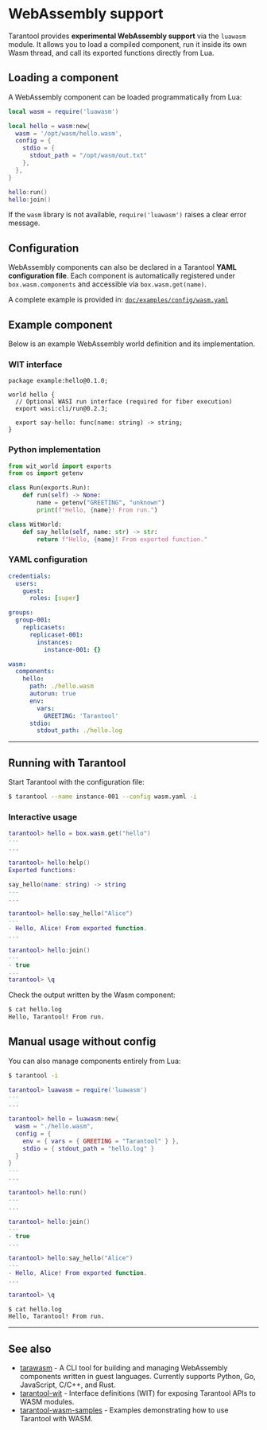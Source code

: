 
# WebAssembly support

Tarantool provides **experimental WebAssembly support** via the `luawasm` module.
It allows you to load a compiled component, run it inside its own Wasm thread,
and call its exported functions directly from Lua.

## Loading a component

A WebAssembly component can be loaded programmatically from Lua:

```lua
local wasm = require('luawasm')

local hello = wasm:new{
  wasm = '/opt/wasm/hello.wasm',
  config = {
    stdio = {
      stdout_path = "/opt/wasm/out.txt"
    },
  },
}

hello:run()
hello:join()
````

If the `wasm` library is not available,
`require('luawasm')` raises a clear error message.

## Configuration

WebAssembly components can also be declared in a Tarantool **YAML configuration file**.
Each component is automatically registered under `box.wasm.components`
and accessible via `box.wasm.get(name)`.

A complete example is provided in:
[`doc/examples/config/wasm.yaml`](examples/config/wasm.yaml)

## Example component

Below is an example WebAssembly world definition and its implementation.

### WIT interface

```wit
package example:hello@0.1.0;

world hello {
  // Optional WASI run interface (required for fiber execution)
  export wasi:cli/run@0.2.3;

  export say-hello: func(name: string) -> string;
}
```

### Python implementation

```py
from wit_world import exports
from os import getenv

class Run(exports.Run):
    def run(self) -> None:
        name = getenv("GREETING", "unknown")
        print(f"Hello, {name}! From run.")

class WitWorld:
    def say_hello(self, name: str) -> str:
        return f"Hello, {name}! From exported function."
```

### YAML configuration

```yaml
credentials:
  users:
    guest:
      roles: [super]

groups:
  group-001:
    replicasets:
      replicaset-001:
        instances:
          instance-001: {}

wasm:
  components:
    hello:
      path: ./hello.wasm
      autorun: true
      env:
        vars:
          GREETING: 'Tarantool'
      stdio:
        stdout_path: ./hello.log
```

---

## Running with Tarantool

Start Tarantool with the configuration file:

```sh
$ tarantool --name instance-001 --config wasm.yaml -i
```

### Interactive usage

```lua
tarantool> hello = box.wasm.get("hello")
---
...

tarantool> hello:help()
Exported functions:

say_hello(name: string) -> string
---
...

tarantool> hello:say_hello("Alice")
---
- Hello, Alice! From exported function.
...

tarantool> hello:join()
---
- true
...
tarantool> \q
```

Check the output written by the Wasm component:

```sh
$ cat hello.log
Hello, Tarantool! From run.
```

## Manual usage without config

You can also manage components entirely from Lua:

```sh
$ tarantool -i
```

```lua
tarantool> luawasm = require('luawasm')
---
...

tarantool> hello = luawasm:new{
  wasm = "./hello.wasm",
  config = {
    env = { vars = { GREETING = "Tarantool" } },
    stdio = { stdout_path = "hello.log" }
  }
}
---
...

tarantool> hello:run()
---
...

tarantool> hello:join()
---
- true
...

tarantool> hello:say_hello("Alice")
---
- Hello, Alice! From exported function.
...

tarantool> \q
```

```sh
$ cat hello.log
Hello, Tarantool! From run.
```

---

## See also

* [tarawasm](https://github.com/mandesero/tarawasm) - A CLI tool for building and managing
WebAssembly components written in guest languages. Currently supports Python, Go, JavaScript, C/C++, and Rust.
* [tarantool-wit](https://github.com/mandesero/tarantool-wit) - Interface definitions (WIT) for exposing
Tarantool APIs to WASM modules.
* [tarantool-wasm-samples](https://github.com/mandesero/tarantool-wasm-samples) - Examples demonstrating
how to use Tarantool with WASM.
